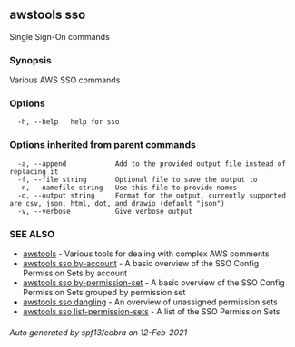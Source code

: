 ## awstools sso

Single Sign-On commands

### Synopsis

Various AWS SSO commands

### Options

```
  -h, --help   help for sso
```

### Options inherited from parent commands

```
  -a, --append            Add to the provided output file instead of replacing it
  -f, --file string       Optional file to save the output to
  -n, --namefile string   Use this file to provide names
  -o, --output string     Format for the output, currently supported are csv, json, html, dot, and drawio (default "json")
  -v, --verbose           Give verbose output
```

### SEE ALSO

* [awstools](awstools.md)	 - Various tools for dealing with complex AWS comments
* [awstools sso by-account](awstools_sso_by-account.md)	 - A basic overview of the SSO Config Permission Sets by account
* [awstools sso by-permission-set](awstools_sso_by-permission-set.md)	 - A basic overview of the SSO Config Permission Sets grouped by permission set
* [awstools sso dangling](awstools_sso_dangling.md)	 - An overview of unassigned permission sets
* [awstools sso list-permission-sets](awstools_sso_list-permission-sets.md)	 - A list of the SSO Permission Sets

###### Auto generated by spf13/cobra on 12-Feb-2021
